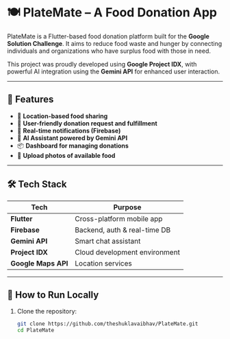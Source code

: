 # 🍽️ PlateMate – A Food Donation App

PlateMate is a Flutter-based food donation platform built for the **Google Solution Challenge**. It aims to reduce food waste and hunger by connecting individuals and organizations who have surplus food with those in need.

This project was proudly developed using **Google Project IDX**, with powerful AI integration using the **Gemini API** for enhanced user interaction.

---

## 🚀 Features

- 📍 **Location-based food sharing**
- 🤝 **User-friendly donation request and fulfillment**
- 🔔 **Real-time notifications (Firebase)**
- 🧠 **AI Assistant powered by Gemini API**
- 📦 **Dashboard for managing donations**
- 📸 **Upload photos of available food**

---

## 🛠️ Tech Stack

| Tech         | Purpose                      |
|--------------|------------------------------|
| **Flutter**  | Cross-platform mobile app    |
| **Firebase** | Backend, auth & real-time DB |
| **Gemini API** | Smart chat assistant         |
| **Project IDX** | Cloud development environment |
| **Google Maps API** | Location services       |

---

## 🔗 How to Run Locally

1. Clone the repository:
   ```bash
   git clone https://github.com/theshuklavaibhav/PlateMate.git
   cd PlateMate
